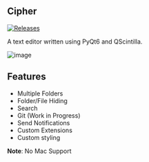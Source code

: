 ## Cipher

[![Releases](https://custom-icon-badges.demolab.com/github/v/release/Srpboyz/Cipher?display_name=tag&color=228BE6)](https://github.com/Srpboyz/Cipher/releases)

A text editor written using PyQt6 and QScintilla.

![image](https://i.imgur.com/YhpugER.png)

## Features

- Multiple Folders
- Folder/File Hiding
- Search
- Git (Work in Progress)
- Send Notifications
- Custom Extensions
- Custom styling

 **Note**: No Mac Support
